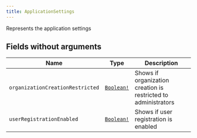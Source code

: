 ```yaml
---
title: ApplicationSettings
---
```


Represents the application settings

## Fields without arguments

| Name | Type | Description |
|------|------|-------------|
| `organizationCreationRestricted` | [`Boolean!`](../scalar/boolean.md) | Shows if organization creation is restricted to administrators |
| `userRegistrationEnabled` | [`Boolean!`](../scalar/boolean.md) | Shows if user registration is enabled |

